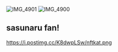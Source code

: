 ![IMG_4901](https://github.com/user-attachments/assets/73edc68a-f289-429d-8462-62809941dac5)
![IMG_4900](https://github.com/user-attachments/assets/2d30c88b-b0dc-4453-a3c2-cf92945124c4)


## sasunaru fan!
<!--
**yuuujiiiiiperfecttt/yuuujiiiiiperfecttt** is a ✨ _special_ ✨ repository because its `README.md` (this file) appears on your GitHub profile.



- 🔭 I’m currently working on ...
- 🌱 I’m currently learning ...
- 👯 I’m looking to collaborate on ...
- 🤔 I’m looking for help with ...
- 💬 Ask me about ...
- 📫 How to reach me: ...
- 😄 Pronouns: ...

-->
https://i.postimg.cc/K8dwpLSw/nftkat.png